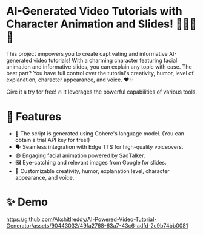 # AI-Generated Video Tutorials with Character Animation and Slides! 🎥🤖📝🎨

This project empowers you to create captivating and informative AI-generated video tutorials! With a charming character featuring facial animation and informative slides, you can explain any topic with ease. The best part? You have full control over the tutorial's creativity, humor, level of explanation, character appearance, and voice. ❤️✨

Give it a try for free! 🔥 It leverages the powerful capabilities of various tools.

# 🚀 Features
- 🧠 The script is generated using Cohere's language model. (You can obtain a trial API key for free!)
- 🗣️ Seamless integration with Edge TTS for high-quality voiceovers.
- 😄 Engaging facial animation powered by SadTalker.
- 🖼️ Eye-catching and relevant images from Google for slides.
- 🎨 Customizable creativity, humor, explanation level, character appearance, and voice.

# ✨ Demo


https://github.com/AkshitIreddy/AI-Powered-Video-Tutorial-Generator/assets/90443032/49fa2768-63a7-43c6-adfd-2c9b74bb0081

